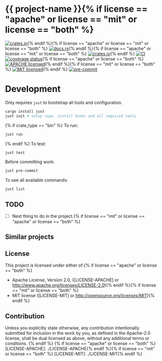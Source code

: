 # {{ project-name }}{% if license == "apache" or license == "mit" or license == "both" %}
[![crates.io](https://img.shields.io/crates/v/{{project-name}}.svg)](https://crates.io/crates/{{crate_name}}){% endif %}{% if license == "apache" or license == "mit" or license == "both" %}
[![docs.rs](https://img.shields.io/docsrs/{{project-name}})](https://docs.rs/{{crate_name}}){% endif %}{% if license == "apache" or license == "mit" or license == "both" %}
[![crates.io](https://img.shields.io/crates/d/{{project-name}}.svg)](https://crates.io/crates/{{crate_name}}){% endif %}
[![CI](https://github.com/{{gh-username}}/{{project-name}}/workflows/CI/badge.svg)](https://github.com/{{gh-username}}/{{project-name}}/actions?query=workflow%3ACI)
[![coverage status](https://coveralls.io/repos/github/{{gh-username}}/{{project-name}}/badge.svg?branch=main)](https://coveralls.io/github/{{gh-username}}/{{project-name}}?branch=main){% if license == "apache" or license == "both" %}
[![APACHE licensed](https://shields.io/github/license/{{gh-username}}/{{project-name}}.svg)](https://github.com/{{gh-username}}/{{project-name}}/blob/main/LICENSE-APACHE){% endif %}{% if license == "mit" or license == "both" %}
[![MIT licensed](https://img.shields.io/badge/license-MIT-blue.svg)](https://github.com/{{gh-username}}/{{project-name}}/blob/main/LICENSE-MIT){% endif %}
[![pre-commit](https://img.shields.io/badge/pre--commit-enabled-brightgreen?logo=pre-commit&logoColor=white)](https://github.com/pre-commit/pre-commit)

# Development

Only requires `just` to bootstrap all tools and configuration.
```bash
cargo install just
just init # setup repo, install hooks and all required tools
```
{% if crate_type == "bin" %}
To run:
```bash
just run
```
{% endif %}
To test:
```bash
just test
```

Before committing work:
```bash
just pre-commit
```

To see all available commands:
```bash
just list
```

## TODO
- [ ] Next thing to do in the project.{% if license == "mit" or license == "apache" or license == "both" %}

## Similar projects

## License

This project is licensed under either of:{% if license == "apache" or license == "both" %}
* Apache License, Version 2.0, ([LICENSE-APACHE] or http://www.apache.org/licenses/LICENSE-2.0){% endif %}{% if license == "mit" or license == "both" %}
* MIT license ([LICENSE-MIT] or http://opensource.org/licenses/MIT){% endif %}

## Contribution

Unless you explicitly state otherwise, any contribution intentionally submitted for inclusion in the work by you, as
defined in the Apache-2.0 license, shall be dual licensed as above, without any additional terms or conditions.
{% endif %}
{% if license == "apache" or license == "both" %}
[LICENSE-APACHE]: ./LICENSE-APACHE{% endif %}{% if license == "mit" or license == "both" %}
[LICENSE-MIT]: ./LICENSE-MIT{% endif %}
